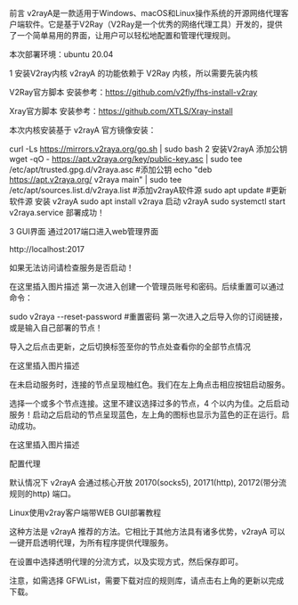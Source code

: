 前言
v2rayA是一款适用于Windows、macOS和Linux操作系统的开源网络代理客户端软件。它是基于V2Ray（V2Ray是一个优秀的网络代理工具）开发的，提供了一个简单易用的界面，让用户可以轻松地配置和管理代理规则。

本次部署环境：ubuntu 20.04

1 安装V2ray内核
v2rayA 的功能依赖于 V2Ray 内核，所以需要先装内核

V2Ray官方脚本 安装参考：https://github.com/v2fly/fhs-install-v2ray

Xray官方脚本 安装参考：https://github.com/XTLS/Xray-install

本次内核安装基于 v2rayA 官方镜像安装：

curl -Ls https://mirrors.v2raya.org/go.sh | sudo bash
2 安装V2rayA
添加公钥
wget -qO - https://apt.v2raya.org/key/public-key.asc | sudo tee /etc/apt/trusted.gpg.d/v2raya.asc   #添加公钥
echo "deb https://apt.v2raya.org/ v2raya main" | sudo tee /etc/apt/sources.list.d/v2raya.list    #添加v2rayA软件源
sudo apt update    #更新软件源
安装 v2rayA
sudo apt install v2raya
启动 v2rayA
sudo systemctl start v2raya.service
部署成功！

3 GUI界面
通过2017端口进入web管理界面

http://localhost:2017

如果无法访问请检查服务是否启动！

在这里插入图片描述 第一次进入创建一个管理员账号和密码。后续重置可以通过命令：

sudo v2raya --reset-password  #重置密码
第一次进入之后导入你的订阅链接，或是输入自己部署的节点！

导入之后点击更新，之后切换标签至你的节点处查看你的全部节点情况

在这里插入图片描述

在未启动服务时，连接的节点呈现柚红色。我们在左上角点击相应按钮启动服务。

选择一个或多个节点连接。这里不建议选择过多的节点，4 个以内为佳。之后启动服务！启动之后启动的节点呈现蓝色，左上角的图标也显示为蓝色的正在运行。启动成功。

在这里插入图片描述

配置代理

默认情况下 v2rayA 会通过核心开放 20170(socks5), 20171(http), 20172(带分流规则的http) 端口。

Linux使用v2ray客户端带WEB GUI部署教程

这种方法是 v2rayA 推荐的方法。它相比于其他方法具有诸多优势，v2rayA 可以一键开启透明代理，为所有程序提供代理服务。

在设置中选择透明代理的分流方式，以及实现方式，然后保存即可。

注意，如需选择 GFWList，需要下载对应的规则库，请点击右上角的更新以完成下载。
